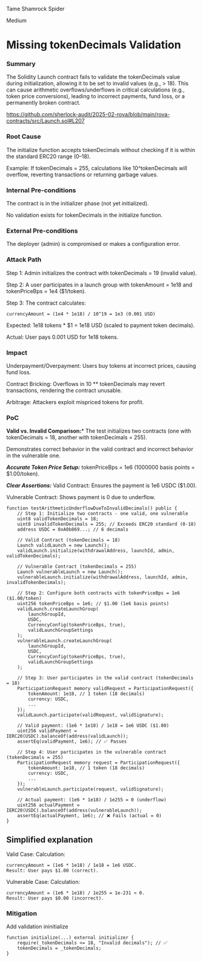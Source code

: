 Tame Shamrock Spider

Medium

# Missing tokenDecimals Validation

### Summary

The Solidity Launch contract fails to validate the tokenDecimals value during initialization, allowing it to be set to invalid values (e.g., > 18). This can cause arithmetic overflows/underflows in critical calculations (e.g., token price conversions), leading to incorrect payments, fund loss, or a permanently broken contract.

https://github.com/sherlock-audit/2025-02-rova/blob/main/rova-contracts/src/Launch.sol#L207

### Root Cause

The initialize function accepts tokenDecimals without checking if it is within the standard ERC20 range (0–18).

Example: If tokenDecimals = 255, calculations like 10^tokenDecimals will overflow, reverting transactions or returning garbage values.

### Internal Pre-conditions

The contract is in the initializer phase (not yet initialized).

No validation exists for tokenDecimals in the initialize function.

### External Pre-conditions

The deployer (admin) is compromised or makes a configuration error.

### Attack Path

Step 1: Admin initializes the contract with tokenDecimals = 19 (invalid value).

Step 2: A user participates in a launch group with tokenAmount = 1e18 and tokenPriceBps = 1e4 ($1/token).

Step 3: The contract calculates: 
```solidity
currencyAmount = (1e4 * 1e18) / 10^19 = 1e3 (0.001 USD)  
```
Expected: 1e18 tokens * $1 = 1e18 USD (scaled to payment token decimals).

Actual: User pays 0.001 USD for 1e18 tokens.


### Impact

Underpayment/Overpayment: Users buy tokens at incorrect prices, causing fund loss.

Contract Bricking: Overflows in 10 ** tokenDecimals may revert transactions, rendering the contract unusable.

Arbitrage: Attackers exploit mispriced tokens for profit.

### PoC

**Valid vs. Invalid Comparison:***
The test initializes two contracts (one with tokenDecimals = 18, another with tokenDecimals = 255).

Demonstrates correct behavior in the valid contract and incorrect behavior in the vulnerable one.

***Accurate Token Price Setup:***
tokenPriceBps = 1e6 (1000000 basis points = $1.00/token).

***Clear Assertions:***
Valid Contract: Ensures the payment is 1e6 USDC ($1.00).

Vulnerable Contract: Shows payment is 0 due to underflow.



```solidity
function testArithmeticUnderflowDueToInvalidDecimals() public {
    // Step 1: Initialize two contracts - one valid, one vulnerable
    uint8 validTokenDecimals = 18;
    uint8 invalidTokenDecimals = 255; // Exceeds ERC20 standard (0-18)
    address USDC = 0xA0b869...; // 6 decimals

    // Valid Contract (tokenDecimals = 18)
    Launch validLaunch = new Launch();
    validLaunch.initialize(withdrawalAddress, launchId, admin, validTokenDecimals);

    // Vulnerable Contract (tokenDecimals = 255)
    Launch vulnerableLaunch = new Launch();
    vulnerableLaunch.initialize(withdrawalAddress, launchId, admin, invalidTokenDecimals);

    // Step 2: Configure both contracts with tokenPriceBps = 1e6 ($1.00/token)
    uint256 tokenPriceBps = 1e6; // $1.00 (1e6 basis points)
    validLaunch.createLaunchGroup(
        launchGroupId,
        USDC,
        CurrencyConfig(tokenPriceBps, true),
        validLaunchGroupSettings
    );
    vulnerableLaunch.createLaunchGroup(
        launchGroupId,
        USDC,
        CurrencyConfig(tokenPriceBps, true),
        validLaunchGroupSettings
    );

    // Step 3: User participates in the valid contract (tokenDecimals = 18)
    ParticipationRequest memory validRequest = ParticipationRequest({
        tokenAmount: 1e18, // 1 token (18 decimals)
        currency: USDC,
        ...
    });
    validLaunch.participate(validRequest, validSignature);

    // Valid payment: (1e6 * 1e18) / 1e18 = 1e6 USDC ($1.00)
    uint256 validPayment = IERC20(USDC).balanceOf(address(validLaunch));
    assertEq(validPayment, 1e6); // ✅ Passes

    // Step 4: User participates in the vulnerable contract (tokenDecimals = 255)
    ParticipationRequest memory request = ParticipationRequest({
        tokenAmount: 1e18, // 1 token (18 decimals)
        currency: USDC,
        ...
    });
    vulnerableLaunch.participate(request, validSignature);

    // Actual payment: (1e6 * 1e18) / 1e255 = 0 (underflow)
    uint256 actualPayment = IERC20(USDC).balanceOf(address(vulnerableLaunch));
    assertEq(actualPayment, 1e6); // ❌ Fails (actual = 0)
}
```


## Simplified explanation 
Valid Case:
Calculation:

```solidity
currencyAmount = (1e6 * 1e18) / 1e18 = 1e6 USDC.  
Result: User pays $1.00 (correct).
```

Vulnerable Case:
Calculation:
```solidity
currencyAmount = (1e6 * 1e18) / 1e255 = 1e-231 ≈ 0.  
Result: User pays $0.00 (incorrect).
```

### Mitigation

Add validation ininitialize
```solidity
function initialize(...) external initializer {
    require(_tokenDecimals <= 18, "Invalid decimals"); // ✅
    tokenDecimals = _tokenDecimals;
}
```